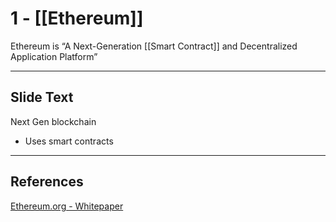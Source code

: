 # 1 - [[Ethereum]]

Ethereum is “A Next-Generation [[Smart Contract]] and Decentralized Application Platform” 

___
## Slide Text
Next Gen blockchain
- Uses smart contracts 
___
## References
[Ethereum.org - Whitepaper](https://ethereum.org/en/whitepaper/)